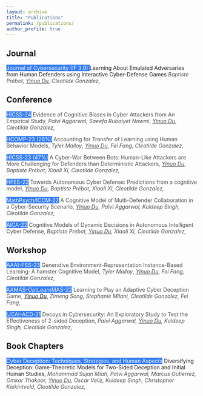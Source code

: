 ```yaml
---
layout: archive
title: "Publications"
permalink: /publications/
author_profile: true
---
```


<!-- {% if author.googlescholar %}
  You can also find my articles on <u><a href="{{author.googlescholar}}">my Google Scholar profile</a>.</u>
{% endif %}

{% include base_path %}

{% for post in site.publications reversed %}
  {% include archive-single.html %}
{% endfor %} -->
## Journal
<span style="background-color:#357ef2;color:#f5f8fc;">Journal of Cybersecurity (IF 3.9) </span> <span >Learning About Emulated Adversaries from Human Defenders
using Interactive Cyber-Defense Games</span>   <span style="color:#4d4d4d;">*Baptiste Prébot, <u>Yinuo Du</u>, Cleotilde Gonzalez,* </span>

## Conference
<span style="background-color:#357ef2;color:#f5f8fc;">HICSS-24</span> <span  style="color:#4d4d4d;">Evidence of Cognitive Biases in Cyber Attackers from An Empirical Study,</span>   <span style="color:#4d4d4d;"> *Palvi Aggarwal, Saeefa Rubaiyet Nowmi*, *<u>Yinuo Du</u>*, *Cleotilde Gonzalez,* </span>

<span style="background-color:#357ef2;color:#f5f8fc;">HCOMP-23 (28%)</span> <span  style="color:#4d4d4d;">Accounting for Transfer of Learning using Human Behavior Models,</span>   <span style="color:#4d4d4d;">*Tyler Malloy*, *<u>Yinuo Du</u>*, *Fei Fang, Cleotilde Gonzalez,*</span>

<span style="background-color:#357ef2;color:#f5f8fc;">HICSS-23 (47%)</span> <span  style="color:#4d4d4d;">A Cyber-War Between Bots: Human-Like Attackers are More Challenging for Defenders than Deterministic Attackers,</span>   <span style="color:#4d4d4d;">*<u>Yinuo Du</u>*, *Baptiste Prébot, Xiaoli Xi, Cleotilde Gonzalez,* </span>

<span style="background-color:#357ef2;color:#f5f8fc;">HFES-22</span> <span style="color:#4d4d4d;">Towards Autonomous Cyber Defense: Predictions from a cognitive model,</span>   <span style="color:#4d4d4d;">*<u>Yinuo Du</u>*, *Baptiste Prébot, Xiaoli Xi, Cleotilde Gonzalez,* </span>

<span style="background-color:#357ef2;color:#f5f8fc;">MathPsych/ICCM-22</span> <span  style="color:#4d4d4d;">A Cognitive Model of Multi-Defender Collaboration in a Cyber-Security Scenario,</span>   <span style="color:#4d4d4d;">*<u>Yinuo Du</u>*, *Palvi Aggarwal, Kuldeep Singh, Cleotilde Gonzalez,* </span>

<span style="background-color:#357ef2;color:#f5f8fc;">AICA-22</span> <span  style="color:#4d4d4d;">Cognitive Models of Dynamic Decisions in Autonomous Intelligent Cyber Defense,</span>   <span style="color:#4d4d4d;">*Baptiste Prebot, <u>Yinuo Du</u>, Xiaoli Xi, Cleotilde Gonzalez,*  </span>

## Workshop
<span style="background-color:#357ef2;color:#f5f8fc;">AAAI-FSS-23</span> <span  style="color:#4d4d4d;">Generative Environment-Representation Instance-Based Learning: A hamster Cognitive Model,</span>   <span style="color:#4d4d4d;">*Tyler Malloy*, *<u>Yinuo Du</u>*, *Fei Fang, Cleotilde Gonzalez,*</span>

<span style="background-color:#357ef2;color:#f5f8fc;">AAMAS-OptLearnMAS-22</span> <span  style="color:#4d4d4d;">Learning to Play an Adaptive Cyber Deception Game,</span>   *<u>Yinuo Du</u>*, <span style="color:#4d4d4d;">*Zimeng Song, Stephanie Milani, Cleotilde Gonzalez, Fei Fang,*</span>

<span style="background-color:#357ef2;color:#f5f8fc;">IJCAI-ACD-21</span> <span  style="color:#4d4d4d;">Decoys in Cybersecurity: An Exploratory Study to Test the Effectiveness of 2-sided Deception,</span>   <span style="color:#4d4d4d;">*Palvi Aggarwal, <u>Yinuo Du</u>, Kuldeep Singh, Cleotilde Gonzalez,*</span>

## Book Chapters
<span style="background-color:#357ef2;color:#f5f8fc;">Cyber Deception: Techniques, Strategies, and Human Aspects</span> <span >Diversifying Deception: Game-Theoretic Models for Two-Sided Deception and Initial Human Studies,</span>   <span style="color:#4d4d4d;">*Mohammad Sujan Miah, Palvi Aggarwal, Marcus Gutierrez, Omkar Thakoor, <u>Yinuo Du</u>, Oscar Veliz, Kuldeep Singh, Christopher Kiekintveld, Cleotilde Gonzalez,*   </span>






